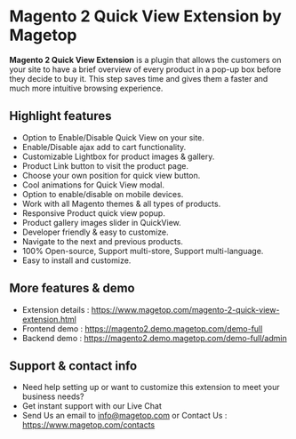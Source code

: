 # Magento 2 Quick View Extension by Magetop

**Magento 2 Quick View Extension** is a plugin that allows the customers on your site to have a brief overview of every product in a pop-up box before they decide to buy it. This step saves time and gives them a faster and much more intuitive browsing experience.

## Highlight features

- Option to Enable/Disable Quick View on your site.
- Enable/Disable ajax add to cart functionality.
- Customizable Lightbox for product images & gallery.
- Product Link button to visit the product page.
- Choose your own position for quick view button.
- Cool animations for Quick View modal.
- Option to enable/disable on mobile devices.
- Work with all Magento themes & all types of products.
- Responsive Product quick view popup.
- Product gallery images slider in QuickView.
- Developer friendly & easy to customize.
- Navigate to the next and previous products.
- 100% Open-source, Support multi-store, Support multi-language.
- Easy to install and customize.

## More features & demo

- Extension details : https://www.magetop.com/magento-2-quick-view-extension.html
- Frontend demo : https://magento2.demo.magetop.com/demo-full
- Backend demo : https://magento2.demo.magetop.com/demo-full/admin

## Support & contact info

- Need help setting up or want to customize this extension to meet your business needs? 
- Get instant support with our Live Chat
- Send Us an email to info@magetop.com or Contact Us : https://www.magetop.com/contacts

